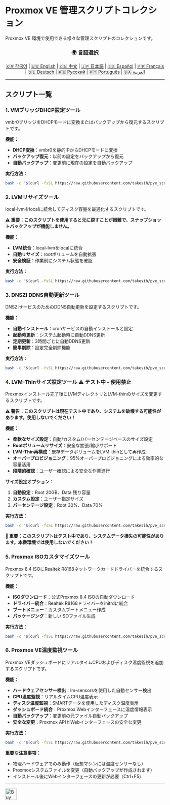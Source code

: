 # Proxmox VE 管理スクリプトコレクション
Proxmox VE 環境で使用できる様々な管理スクリプトのコレクションです。

<div align="center">
  <h3>🌍 言語選択</h3>
  <a href="README.md">🇰🇷 한국어</a> |
  <a href="README_EN.md">🇺🇸 English</a> |
  <a href="README_CN.md">🇨🇳 中文</a> |
  <a href="README_JP.md">🇯🇵 日本語</a> |
  <a href="README_ES.md">🇪🇸 Español</a> |
  <a href="README_FR.md">🇫🇷 Français</a> |
  <a href="README_DE.md">🇩🇪 Deutsch</a> |
  <a href="README_RU.md">🇷🇺 Русский</a> |
  <a href="README_PT.md">🇵🇹 Português</a> |
  <a href="README_AR.md">🇸🇦 العربية</a>
</div>

---

## スクリプト一覧

### 1. VMブリッジDHCP設定ツール
vmbr0ブリッジをDHCPモードに変換またはバックアップから復元するスクリプトです。

**機能：**
- **DHCP変換**：vmbr0を静的IPからDHCPモードに変換
- **バックアップ復元**：以前の設定をバックアップから復元
- **自動バックアップ**：変更前に現在の設定を自動バックアップ

**実行方法：**
```bash
bash -c "$(curl -fsSL https://raw.githubusercontent.com/takesih/pve_script/main/pve_vmbr0_dhcp.sh)"
```

### 2. LVMリサイズツール
local-lvmをlocalに統合してディスク容量を最適化するスクリプトです。

**⚠️ 重要：このスクリプトを使用すると元に戻すことが困難で、スナップショットバックアップが機能しません。**

**機能：**
- **LVM統合**：local-lvmをlocalに統合
- **自動リサイズ**：rootボリュームを自動拡張
- **安全検証**：作業前にシステム状態を確認

**実行方法：**
```bash
bash -c "$(curl -fsSL https://raw.githubusercontent.com/takesih/pve_script/main/pve_lvm_resize.sh)"
```

### 3. DNSZI DDNS自動更新ツール
DNSZIサービスのためのDDNS自動更新を設定するスクリプトです。

**機能：**
- **自動インストール**：cronサービスの自動インストールと設定
- **起動時更新**：システム起動時に自動DDNS更新
- **定期更新**：3時間ごとに自動DDNS更新
- **簡単削除**：設定完全削除機能

**実行方法：**
```bash
bash -c "$(curl -fsSL https://raw.githubusercontent.com/takesih/pve_script/main/dnszi_ddns_setup.sh)"
```

### 4. LVM-Thinサイズ設定ツール ⚠️ **テスト中 - 使用禁止**
Proxmoxインストール完了後にLVMディレクトリとLVM-thinのサイズを変更するスクリプトです。

**⚠️ 警告：このスクリプトは現在テスト中であり、システムを破壊する可能性があります。使用しないでください！**

**機能：**
- **柔軟なサイズ設定**：自動/カスタム/パーセンテージベースのサイズ設定
- **Rootボリュームリサイズ**：安全な拡張/縮小サポート
- **LVM-Thin再構成**：既存データボリュームをLVM-thinとして再作成
- **オーバープロビジョニング**：95%オーバープロビジョニングによる効率的な容量活用
- **段階的確認**：ユーザー確認による安全な作業進行

**サイズ設定オプション：**
1. **自動設定**：Root 20GB、Data 残り容量
2. **カスタム設定**：ユーザー指定サイズ
3. **パーセンテージ設定**：Root 30%、Data 70%

**実行方法：**
```bash
bash -c "$(curl -fsSL https://raw.githubusercontent.com/takesih/pve_script/main/pve_lvm_thin_setup.sh)"
```

**🚨 重要：このスクリプトはテスト中であり、システムデータ損失の可能性があります。本番環境では使用しないでください！**

### 5. Proxmox ISOカスタマイズツール
Proxmox 8.4 ISOにRealtek R8168ネットワークカードドライバーを統合するスクリプトです。

**機能：**
- **ISOダウンロード**：公式Proxmox 8.4 ISOの自動ダウンロード
- **ドライバー統合**：Realtek R8168ドライバーをinitrdに統合
- **ブートメニュー**：カスタムブートメニュー作成
- **パッケージング**：新しいISOファイル生成

**実行方法：**
```bash
bash -c "$(curl -fsSL https://raw.githubusercontent.com/takesih/pve_script/main/proxmox_iso_customize.sh)"
```

### 6. Proxmox VE温度監視ツール
Proxmox VEダッシュボードにリアルタイムCPUおよびディスク温度監視を追加するスクリプトです。

**機能：**
- **ハードウェアセンサー検出**：lm-sensorsを使用した自動センサー検出
- **CPU温度監視**：リアルタイムCPU温度表示
- **ディスク温度監視**：SMARTデータを使用したディスク温度表示
- **ダッシュボード統合**：Proxmox Webインターフェースに温度情報表示
- **自動バックアップ**：変更前の元ファイル自動バックアップ
- **安全な変更**：Proxmox APIとWebインターフェースの安全な変更

**実行方法：**
```bash
bash -c "$(curl -fsSL https://raw.githubusercontent.com/takesih/pve_script/main/pve_temperature_monitor.sh)"
```

**重要な注意事項：**
- 物理ハードウェアでのみ動作（仮想マシンには温度センサーなし）
- Proxmoxシステムファイルを変更（自動バックアップが作成されます）
- インストール後にWebインターフェースの更新が必要（Ctrl+F5）

---

<a href='https://ko-fi.com/R6R71ILZQL' target='_blank'><img height='36' style='border:0px;height:36px;' src='https://storage.ko-fi.com/cdn/kofi3.png?v=6' border='0' alt='Buy Me a Coffee at ko-fi.com' /></a> 